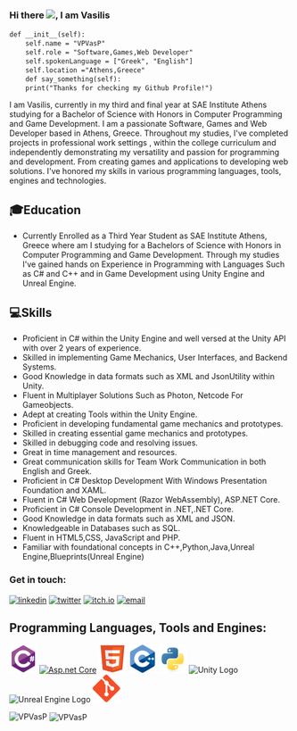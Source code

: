 ### Hi there <img src="https://raw.githubusercontent.com/MartinHeinz/MartinHeinz/master/wave.gif" width="30px">, I am Vasilis
    def __init__(self):
        self.name = "VPVasP"
        self.role = "Software,Games,Web Developer"
        self.spokenLanguage = ["Greek", "English"]
        self.location ="Athens,Greece"      
        def say_something(self):
        print("Thanks for checking my Github Profile!")
I am Vasilis, currently in my third and final year at SAE Institute Athens studying for a Bachelor of Science with Honors in
Computer Programming and Game Development. I am a passionate Software, Games and Web Developer based in Athens, Greece.
Throughout my studies, I've completed projects in professional work settings , within the college curriculum and independently demonstrating my versatility and passion for programming and development.
From creating games and applications to developing web solutions. I've honored my skills in various programming languages, tools, engines and  technologies.
## 🎓Education

- Currently Enrolled as a Third Year Student as SAE Institute Athens, Greece where am I studying for a Bachelors of Science with Honors in Computer Programming and Game Development. Through my studies I've gained hands on Experience in Programming with Languages Such as C# and C++ and in Game Development using Unity Engine and Unreal Engine.

## 💻Skills

- Proficient in C# within the Unity Engine and well versed at the Unity API with over 2 years of experience.
- Skilled in implementing Game Mechanics, User Interfaces, and Backend Systems.
- Good Knowledge in data formats such as XML and JsonUtility within Unity.
- Fluent in Multiplayer Solutions Such as Photon, Netcode For Gameobjects.
- Adept at creating Tools within the Unity Engine.
- Proficient in developing fundamental game mechanics and prototypes.
- Skilled in creating essential game mechanics and prototypes.
- Skilled in debugging code and resolving issues. 
- Great in time management and resources.
- Great communication skills for Team Work Communication in both English and Greek.
- Proficient in C# Desktop Development With Windows Presentation Foundation and XAML.
- Fluent in C# Web Development (Razor WebAssembly), ASP.NET Core.
- Proficient in C# Console Development in .NET,.NET Core.
- Good Knowledge in data formats such as XML and JSON.
- Knowledgeable in Databases such as SQL.
- Fluent in HTML5,CSS, JavaScript and PHP.
- Familiar with foundational concepts in C++,Python,Java,Unreal Engine,Blueprints(Unreal Engine)



<h3 align="left">Get in touch:</h3>
<p align="left">
  <a href="https://www.linkedin.com/in/vasilhs-pinis/" target="blank"><img align="center" src="https://raw.githubusercontent.com/rahuldkjain/github-profile-readme-generator/master/src/images/icons/Social/linked-in-alt.svg" alt="linkedin" height="30" width="40" /></a>
  <a href="https://twitter.com/VPVasP" target="blank"><img align="center" src="https://raw.githubusercontent.com/rahuldkjain/github-profile-readme-generator/master/src/images/icons/Social/twitter.svg" alt="twitter" height="30" width="40" /></a>
  <a href="https://itchiovp.itch.io/" target="blank"><img align="center" src="https://cdn2.steamgriddb.com/icon_thumb/8b33ab221257b074d1d967042ad1d9d0.png" alt="itch.io" height="30" width="40" /></a> 
  <a href="mailto:vasilhspinis@gmail.com" target="_blank"><img align="center" src="https://www.svgrepo.com/show/303161/gmail-icon-logo.svg" alt="email" height="30" width="40" /></a>
  

## Programming Languages, Tools and Engines:
[<img src="https://github.com/devicons/devicon/blob/master/icons/csharp/csharp-original.svg" alt="C# Logo" width="50" height="50" />](https://docs.microsoft.com/en-us/dotnet/csharp/)
[<img src="https://upload.wikimedia.org/wikipedia/commons/thumb/e/ee/.NET_Core_Logo.svg/1024px-.NET_Core_Logo.svg.png" alt="Asp.net Core" width="50" height="50" />](https://learn.microsoft.com/en-us/aspnet/core/introduction-to-aspnet-core?view=aspnetcore-8.0)
[<img src="https://github.com/devicons/devicon/blob/master/icons/html5/html5-original.svg" alt="HTML5 Logo" width="50" height="50" />](https://developer.mozilla.org/en-US/docs/Web/Guide/HTML/HTML5)
[<img src="https://github.com/devicons/devicon/blob/master/icons/cplusplus/cplusplus-original.svg" alt="C++ Logo" width="50" height="50" />](https://isocpp.org/)
<img src="https://github.com/devicons/devicon/blob/master/icons/python/python-original.svg" alt="Python Logo" width="50" height="50" />
<img src="https://i.redd.it/tu3gt6ysfxq71.png" alt="Unity Logo" width="50" height="50" />
<img src="https://img.icons8.com/color/452/unreal-engine.png" alt="Unreal Engine Logo" width="50" height="50" />
[<img src="https://github.com/devicons/devicon/blob/master/icons/git/git-original.svg" alt="Git Logo" width="50" height="50" />](https://git-scm.com/)
<p><img align="left" src="https://github-readme-stats.vercel.app/api/top-langs?username=VPVasP&show_icons=true&locale=en&layout=compact" alt="VPVasP" /></p>
<p>&nbsp;<img align="center" src="https://github-readme-stats.vercel.app/api?username=VPVasP&show_icons=true&locale=en" alt="VPVasP" /></p>
